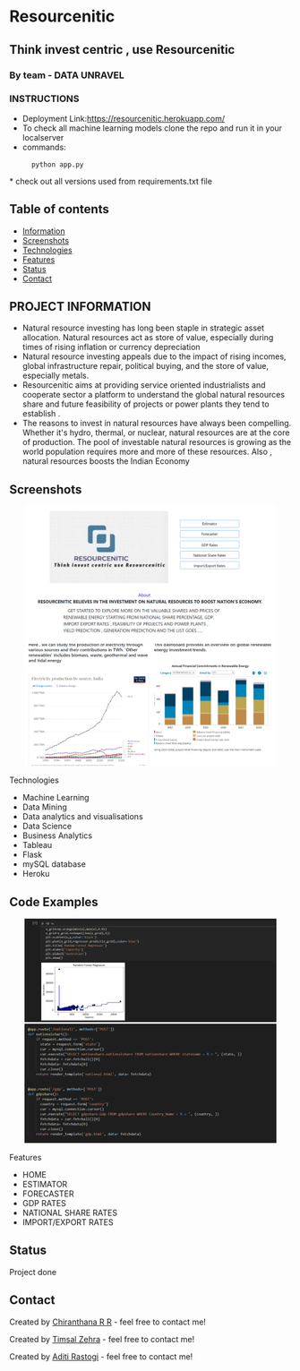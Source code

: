 # Resourcenitic
## Think invest centric , use Resourcenitic
### By team - DATA UNRAVEL

### INSTRUCTIONS
* Deployment Link:https://resourcenitic.herokuapp.com/
* To check all machine learning models clone the repo and run it in your localserver
* commands: <pre>
    <code>
        python app.py
    </code>
</pre>
* check out all versions used from requirements.txt file

## Table of contents
* [Information](#project-information)
* [Screenshots](#screenshots)
* [Technologies](#technologies)
* [Features](#features)
* [Status](#status)
* [Contact](#contact) 

## PROJECT INFORMATION 
* Natural resource investing has long been staple in strategic asset allocation. Natural resources act as store of value, especially during times of rising inflation or currency depreciation
* Natural resource investing appeals due to the impact of rising incomes, global infrastructure repair, political buying, and the store of value, especially metals.
* Resourcenitic aims at providing service oriented industrialists and cooperate sector a platform to understand the global natural resources share and future feasibility of projects or power plants they tend to establish .
* The reasons to invest in natural resources have always been compelling. Whether it's hydro, thermal, or nuclear, natural resources are at the core of production.
The pool of investable natural resources is growing as the world population requires more and more of these resources.
Also , natural resources boosts the Indian Economy



## Screenshots
<p align="center"> 
<img width="450"  src="pic1.PNG"  />
<img width="450"  src="pic2.PNG"  />
</p




## Technologies
* Machine Learning 
* Data Mining 
* Data analytics and  visualisations 
* Data Science 
* Business Analytics
* Tableau
* Flask 
* mySQL database
* Heroku


## Code Examples
<p align="center"> 
<img width="450"  src="random_forest.PNG"  />
<img width="450"  src="backend_code.PNG"  />
</p

## Features

* HOME 
* ESTIMATOR
* FORECASTER
* GDP RATES
* NATIONAL SHARE RATES
* IMPORT/EXPORT RATES

## Status
Project done 


## Contact
Created by [Chiranthana R R](https://www.linkedin.com/in/chiranthana-r-r-232385200/) - feel free to contact me!

Created by [Timsal Zehra](https://www.linkedin.com/in/timsal-zehra-43863b1a6) - feel free to contact me!

Created by [Aditi Rastogi](https://www.linkedin.com/in/aditi-rastogi-961789191) - feel free to contact me!

